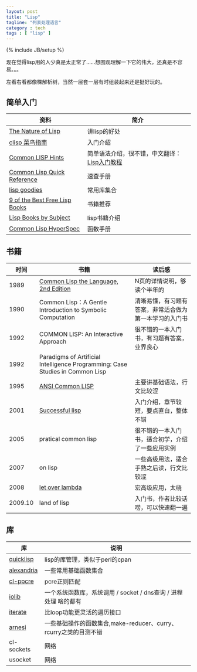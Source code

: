 ```yaml
---
layout: post
title: "Lisp"
tagline: "列表处理语言"
category : tech
tags : [ "lisp" ] 
---
```

{% include JB/setup %}

现在觉得lisp用的人少真是太正常了……想围观理解一下它的伟大，还真是不容易。。。

左看右看都像棵解析树，当然一层套一层有时组装起来还是挺好玩的。

## 简单入门

| 资料 | 简介 |
| ---- | ---- |
| [The Nature of Lisp](http://www.csdn.net/article/2012-11-22/2812113-The-Nature-Of-Lisp) | 讲lisp的好处
| [clisp 菜鸟指南](http://reverland.org/lisp/2012/06/26/common-lisp/) | 入门介绍
| [Common LISP Hints](http://www.n-a-n-o.com/lisp/cmucl-tutorials/LISP-tutorial.html) | 简单语法介绍，很不错，中文翻译：[Lisp入门教程](http://wenku.baidu.com/view/67f4c5d8ce2f0066f53322f3.html)
| [Common Lisp Quick Reference](http://clqr.boundp.org/index.html) | 速查手册
| [lisp goodies](http://jff.googlecode.com/svn/trunk/Lisp/lisp-goodies.txt) | 常用库集合
| [9 of the Best Free Lisp Books](http://www.linuxlinks.com/article/20130125201424560/9oftheBestFreeLispBooks-Part1.html) | 书籍推荐
| [Lisp Books by Subject](http://www.ai.sri.com/~delacaze/alu-site/alu/table/books.htm) | lisp书籍介绍
| [Common Lisp HyperSpec](http://www.lispworks.com/documentation/HyperSpec/Front/Contents.htm) | 函数手册


## 书籍

| 时间 | 书籍  | 读后感 |
| ---- | ----- | ------ |
| 1989 | [Common Lisp the Language, 2nd Edition](http://www.cs.cmu.edu/Groups/AI/html/cltl/clm/node1.html) | N页的详情说明，够读个半年的
| 1990 | Common Lisp：A Gentle Introduction to Symbolic Computation | 清晰易懂，有习题有答案，非常适合做为第一本学习的入门书
| 1992 | COMMON LISP: An Interactive Approach | 很不错的一本入门书，有习题有答案，业界良心
| 1992 | Paradigms of Artificial Intelligence Programming: Case Studies in Common Lisp | 
| 1995 | [ANSI Common LISP](http://acl.readthedocs.org/en/latest/zhCN/index.html) | 主要讲基础语法，行文比较涩
| 2001 | [Successful lisp](http://psg.com/~dlamkins/sl/contents.html) | 入门介绍，章节较短，要点直白，整体不错
| 2005 | pratical common lisp | 很不错的一本入门书，适合初学，介绍了一些应用实例
| 2007 | on lisp | 一些高级用法，适合手熟之后读，行文比较涩
| 2008 | [let over lambda](http://letoverlambda.com/index.cl/toc) | 宏高级应用，太绕
| 2009.10 | land of lisp | 入门书，作者比较话唠，可以快速翻一遍


## 库

| 库 | 说明 |
| -- | ---- |
| [quicklisp](http://www.quicklisp.org/) | lisp的库管理，类似于perl的cpan
| [alexandria](http://common-lisp.net/project/alexandria/) | 一些常用基础函数集合
| [cl-ppcre](http://weitz.de/cl-ppcre/) | pcre正则匹配
| [iolib](https://deneb.cddr.org/files/ilc2012-iolib.pdf) | 一个系统函数库，系统调用 / socket / dns查询 / 进程处理 啥的都有
| [iterate](http://common-lisp.net/project/iterate/doc/index.html#Top) | 比loop功能更灵活的遍历接口
| [arnesi](http://common-lisp.net/project/bese/docs/arnesi/html/index.html) | 一些基础操作的函数集合,make-reducer、curry、rcurry之类的目测不错
| cl-sockets | 网络
| usocket | 网络
